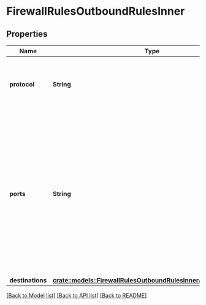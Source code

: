 # FirewallRulesOutboundRulesInner

## Properties

Name | Type | Description | Notes
------------ | ------------- | ------------- | -------------
**protocol** | **String** | The type of traffic to be allowed. This may be one of `tcp`, `udp`, or `icmp`. | 
**ports** | **String** | The ports on which traffic will be allowed specified as a string containing a single port, a range (e.g. \"8000-9000\"), or \"0\" when all ports are open for a protocol. For ICMP rules this parameter will always return \"0\". | 
**destinations** | [**crate::models::FirewallRulesOutboundRulesInnerAllOfDestinations**](firewall_rules_outbound_rules_inner_allOf_destinations.md) |  | 

[[Back to Model list]](../README.md#documentation-for-models) [[Back to API list]](../README.md#documentation-for-api-endpoints) [[Back to README]](../README.md)



